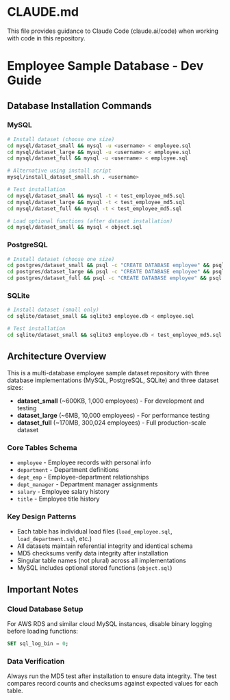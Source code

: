 # CLAUDE.md

This file provides guidance to Claude Code (claude.ai/code) when working with code in this repository.

# Employee Sample Database - Dev Guide

## Database Installation Commands

### MySQL
```bash
# Install dataset (choose one size)
cd mysql/dataset_small && mysql -u <username> < employee.sql
cd mysql/dataset_large && mysql -u <username> < employee.sql  
cd mysql/dataset_full && mysql -u <username> < employee.sql

# Alternative using install script
mysql/install_dataset_small.sh . <username>

# Test installation
cd mysql/dataset_small && mysql -t < test_employee_md5.sql
cd mysql/dataset_large && mysql -t < test_employee_md5.sql
cd mysql/dataset_full && mysql -t < test_employee_md5.sql

# Load optional functions (after dataset installation)
cd mysql/dataset_small && mysql < object.sql
```

### PostgreSQL
```bash
# Install dataset (choose one size)
cd postgres/dataset_small && psql -c "CREATE DATABASE employee" && psql employee < employee.sql
cd postgres/dataset_large && psql -c "CREATE DATABASE employee" && psql employee < employee.sql
cd postgres/dataset_full && psql -c "CREATE DATABASE employee" && psql employee < employee.sql
```

### SQLite
```bash
# Install dataset (small only)
cd sqlite/dataset_small && sqlite3 employee.db < employee.sql

# Test installation
cd sqlite/dataset_small && sqlite3 employee.db < test_employee_md5.sql
```

## Architecture Overview

This is a multi-database employee sample dataset repository with three database implementations (MySQL, PostgreSQL, SQLite) and three dataset sizes:

- **dataset_small** (~600KB, 1,000 employees) - For development and testing
- **dataset_large** (~6MB, 10,000 employees) - For performance testing
- **dataset_full** (~170MB, 300,024 employees) - Full production-scale dataset

### Core Tables Schema
- `employee` - Employee records with personal info
- `department` - Department definitions  
- `dept_emp` - Employee-department relationships
- `dept_manager` - Department manager assignments
- `salary` - Employee salary history
- `title` - Employee title history

### Key Design Patterns
- Each table has individual load files (`load_employee.sql`, `load_department.sql`, etc.)
- All datasets maintain referential integrity and identical schema
- MD5 checksums verify data integrity after installation
- Singular table names (not plural) across all implementations
- MySQL includes optional stored functions (`object.sql`)

## Important Notes

### Cloud Database Setup
For AWS RDS and similar cloud MySQL instances, disable binary logging before loading functions:
```sql
SET sql_log_bin = 0;
```

### Data Verification
Always run the MD5 test after installation to ensure data integrity. The test compares record counts and checksums against expected values for each table.